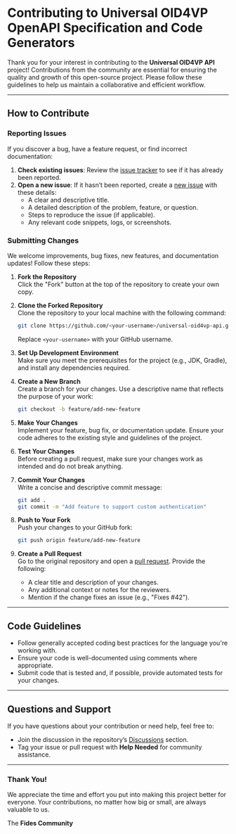 # Contributing to Universal OID4VP OpenAPI Specification and Code Generators

Thank you for your interest in contributing to the **Universal OID4VP API** project! Contributions from the community are essential for ensuring the quality and growth of this open-source project. Please follow these guidelines to help us maintain a collaborative and efficient workflow.

---

## How to Contribute

### Reporting Issues
If you discover a bug, have a feature request, or find incorrect documentation:
1. **Check existing issues**: Review the [issue tracker](https://github.com/FidesCommunity/universal-oid4vp-api/issues) to see if it has already been reported.
2. **Open a new issue**: If it hasn’t been reported, create a [new issue](https://github.com/FidesCommunity/universal-oid4vp-api/issues/new) with these details:
   - A clear and descriptive title.
   - A detailed description of the problem, feature, or question.
   - Steps to reproduce the issue (if applicable).
   - Any relevant code snippets, logs, or screenshots.

### Submitting Changes
We welcome improvements, bug fixes, new features, and documentation updates! Follow these steps:

1. **Fork the Repository**  
   Click the "Fork" button at the top of the repository to create your own copy.

2. **Clone the Forked Repository**  
   Clone the repository to your local machine with the following command:
   ```bash
   git clone https://github.com/<your-username>/universal-oid4vp-api.git
   ```
   Replace `<your-username>` with your GitHub username.

3. **Set Up Development Environment**  
   Make sure you meet the prerequisites for the project (e.g., JDK, Gradle), and install any dependencies required.

4. **Create a New Branch**  
   Create a branch for your changes. Use a descriptive name that reflects the purpose of your work:
   ```bash
   git checkout -b feature/add-new-feature
   ```

5. **Make Your Changes**  
   Implement your feature, bug fix, or documentation update. Ensure your code adheres to the existing style and guidelines of the project.

6. **Test Your Changes**  
   Before creating a pull request, make sure your changes work as intended and do not break anything.

7. **Commit Your Changes**  
   Write a concise and descriptive commit message:
   ```bash
   git add .
   git commit -m "Add feature to support custom authentication"
   ```

8. **Push to Your Fork**  
   Push your changes to your GitHub fork:
   ```bash
   git push origin feature/add-new-feature
   ```

9. **Create a Pull Request**  
   Go to the original repository and open a [pull request](https://github.com/FidesCommunity/universal-oid4vp-api/pulls). Provide the following:
   - A clear title and description of your changes.
   - Any additional context or notes for the reviewers.
   - Mention if the change fixes an issue (e.g., "Fixes #42").

---

## Code Guidelines

- Follow generally accepted coding best practices for the language you're working with.
- Ensure your code is well-documented using comments where appropriate.
- Submit code that is tested and, if possible, provide automated tests for your changes.

---

## Questions and Support

If you have questions about your contribution or need help, feel free to:
- Join the discussion in the repository’s [Discussions](https://github.com/FidesCommunity/universal-oid4vp-api/discussions) section.
- Tag your issue or pull request with **Help Needed** for community assistance.

---

### Thank You!
We appreciate the time and effort you put into making this project better for everyone. Your contributions, no matter how big or small, are always valuable to us.

The **Fides Community**
